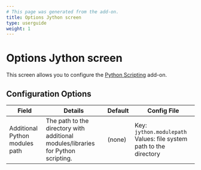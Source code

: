 ```yaml
---
# This page was generated from the add-on.
title: Options Jython screen
type: userguide
weight: 1
---
```


# Options Jython screen

This screen allows you to configure the [Python Scripting](/docs/desktop/addons/python-scripting/) add-on.

## Configuration Options

|             Field              |                                      Details                                      | Default |                            Config File                             |
|--------------------------------|-----------------------------------------------------------------------------------|---------|--------------------------------------------------------------------|
| Additional Python modules path | The path to the directory with additional modules/libraries for Python scripting. | (none)  | Key: `jython.modulepath` Values: file system path to the directory |
